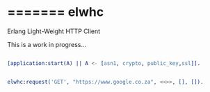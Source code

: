 
=======
elwhc
=====

Erlang Light-Weight HTTP Client

This is a work in progress...

```erlang

[application:start(A) || A <- [asn1, crypto, public_key,ssl]].


elwhc:request('GET', "https://www.google.co.za", <<>>, [], []).

```


